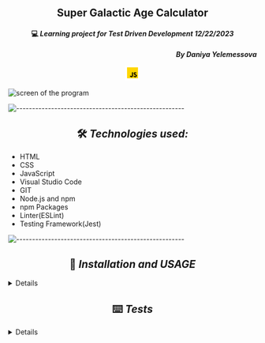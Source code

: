## <div align="center">Super Galactic Age Calculator</div>

#### <div align="center">💻 _Learning project for Test Driven Development 12/22/2023_ </div>

**_<p align="right">By Daniya Yelemessova_**</p>

<p align="center">
  <img src="images/js.png" alt="js" width="30"/>
</p>

<div><img src="" alt="screen of the program" width="50%" display="block" margin-left="auto" margin-right="auto"/></div>

![-----------------------------------------------------](https://raw.githubusercontent.com/andreasbm/readme/master/assets/lines/rainbow.png)

## <div align="center"> 🛠️ _Technologies used:_

- HTML
- CSS
- JavaScript
- Visual Studio Code
- GIT
- Node.js and npm
- npm Packages
- Linter(ESLint)
- Testing Framework(Jest)


![-----------------------------------------------------](https://raw.githubusercontent.com/andreasbm/readme/master/assets/lines/rainbow.png)

## <div align="center"> 🚥 _Installation and USAGE_

<details>
To set up and use this project locally for development or testing purposes, follow these steps:

To get started, you'll need to clone this repository to your local machine. Open your terminal or command prompt and use the following command to do so:
1. git clone 
2. Navigate to the Project Directory, using **cd**
3. Open the project using **code .**
4. Install all packages with $ npm install.
5. Start a development server with $ npm run start
6. Linting JS files in the src folder with $ npm run lint
7. Run tests with Jest using $ npm run test
</details>

## <div align="center"> ⌨️ _Tests_
<details>
```
import AgeCalculator from "../src/js/age.js";

describe('AgeCalculator', () => {
  test('should correctly create an age calculator object', () => {
    const ageCalculation = new AgeCalculator(27);
    expect(ageCalculation.age).toEqual(27);
  });

  test('should correctly calculate the age on the Mercury', () => {
    const ageCalculation = new AgeCalculator(27);
    expect(ageCalculation.mercuryAgeCalculation()).toEqual(112);
  });

  test('should correctly calculate Venus age', () => {
    const ageCalculation = new AgeCalculator(56);
    expect(ageCalculation.venusAgeCalculation()).toEqual(90);
  });

  test('should correctly calculate Mars age', () => {
    const ageCalculation = new AgeCalculator(65);
    expect(ageCalculation.marsAgeCalculation()).toEqual(34);
  });

  test('should correctly calculate Jupiter age', () => {
    const ageCalculation = new AgeCalculator(29);
    expect(ageCalculation.jupiterAgeCalculation()).toEqual(2);
  });


  test('yearsPassedSinceBirthdayOnMercury calculates correctly', () => {
    const ageCalculator = new AgeCalculator(30); 
    const pastBirthdayAge = 25;
    const result = ageCalculator.yearsPassedSinceBirthdayOnMercury(pastBirthdayAge);
    expect(result).toEqual(21);
  });

  test('yearsPassToFutureBirthdayOnMercury calculates correctly', () => {
    const ageCalculator = new AgeCalculator(30); 
    const futureBirthdayAge = 35;
    const result = ageCalculator.yearsPassToFutureBirthdayOnMercury(futureBirthdayAge);
    expect(result).toEqual(20);
  });

  test('yearsPassedSinceBirthdayOnEarth calculates correctly', () => {
    const ageCalculator = new AgeCalculator(70); 
    const pastBirthdayAge = 25;
    const result = ageCalculator.yearsPassedSinceBirthdayOnEarth(pastBirthdayAge);
    expect(result).toEqual(45);
  });

  test('yearsPassedSinceBirthdayOnVenus calculates correctly', () => {
    const ageCalculator = new AgeCalculator(43); 
    const pastBirthdayAge = 40;
    const result = ageCalculator.yearsPassedSinceBirthdayOnVenus(pastBirthdayAge);
    expect(result).toEqual(5);
  });

  test('yearsPassedSinceBirthdayOnMars calculates correctly', () => {
    const ageCalculator = new AgeCalculator(66); 
    const pastBirthdayAge = 40;
    const result = ageCalculator.yearsPassedSinceBirthdayOnMars(pastBirthdayAge);
    expect(result).toEqual(14);
  });

  test('yearsPassedSinceBirthdayOnJupiter calculates correctly', () => {
    const ageCalculator = new AgeCalculator(66); 
    const pastBirthdayAge = 40;
    const result = ageCalculator.yearsPassedSinceBirthdayOnJupiter(pastBirthdayAge);
    expect(result).toEqual(2);
  });

  test('yearsPassToFutureBirthdayOnEarth calculates correctly', () => {
    const ageCalculator = new AgeCalculator(30); 
    const futureBirthdayAge = 35;
    const result = ageCalculator.yearsPassToFutureBirthdayOnEarth(futureBirthdayAge);
    expect(result).toEqual(5);
  });

  test('yearsPassToFutureBirthdayOnVenus calculates correctly', () => {
    const ageCalculator = new AgeCalculator(30); 
    const futureBirthdayAge = 35;
    const result = ageCalculator.yearsPassToFutureBirthdayOnVenus(futureBirthdayAge);
    expect(result).toEqual(8);
  });

  test('yearsPassToFutureBirthdayOnMars calculates correctly', () => {
    const ageCalculator = new AgeCalculator(30); 
    const futureBirthdayAge = 35;
    const result = ageCalculator.yearsPassToFutureBirthdayOnMars(futureBirthdayAge);
    expect(result).toEqual(3);
  });

  test('yearsPassToFutureBirthdayOnJupiter calculates correctly', () => {
    const ageCalculator = new AgeCalculator(10); 
    const futureBirthdayAge = 58;
    const result = ageCalculator.yearsPassToFutureBirthdayOnJupiter(futureBirthdayAge);
    expect(result).toEqual(4);
  });
});

```
</details>


### <div align="center"> 🤔 _Description:_




![-----------------------------------------------------](https://raw.githubusercontent.com/andreasbm/readme/master/assets/lines/rainbow.png)

## <div align="center"> <img src="images/github.png" alt="github icon" width="30px"> _Link to site on Github Pages:_

- [GitHub page link](https://github.com/DaniyaYelemessova)

![-----------------------------------------------------](https://raw.githubusercontent.com/andreasbm/readme/master/assets/lines/rainbow.png)

## <div align="center"> _Known Issues_

-no known issues at this time.

## <div align="center"> 📬 _Contact Information_

#### For any questions _[LinkedIn](https://www.linkedin.com/in/daniya-collings/)_

## <div align="center"> 📘 _License and copyright:_

> **_© Daniya Yelemessova, 2023_**  
> ⚖️ _[![License: MIT](https://img.shields.io/badge/License-MIT-yellow.svg)](https://opensource.org/licenses/MIT)_


